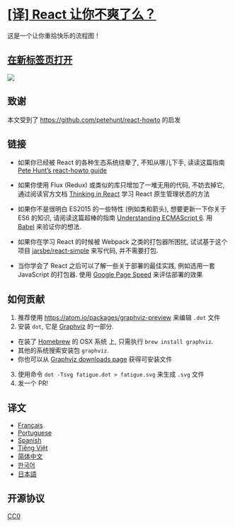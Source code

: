 # [[译] React 让你不爽了么？](https://github.com/gaearon/react-makes-you-sad)
这是一个让你重拾快乐的流程图！

## <a href='https://cdn.rawgit.com/wyvernnot/react-makes-you-sad/master/fatigue.svg' target='_blank'>在新标签页打开</a>

<img src='https://cdn.rawgit.com/wyvernnot/react-makes-you-sad/master/fatigue.svg'>

## 致谢

本文受到了 https://github.com/petehunt/react-howto 的启发

## 链接

* 如果你已经被 React 的各种生态系统绕晕了, 不知从哪儿下手, 读读这篇指南
<a href="https://github.com/petehunt/react-howto" target="_blank">Pete Hunt’s react-howto guide</a>

* 如果你使用 Flux (Redux) 或类似的库只增加了一堆无用的代码, 不妨去掉它, 通过阅读官方文档
<a href="https://facebook.github.io/react/docs/thinking-in-react.html" target="_blank">Thinking in React</a>
学习 React 原生管理状态的方法

* 如果你不是很明白 ES2015 的一些特性 (例如类和箭头), 想要更新一下你关于 ES6 的知识, 请阅读这篇超棒的指南
<a href="https://leanpub.com/understandinges6/read" target="_blank">Understanding ECMAScript 6</a>.
用 <a href="https://babeljs.io/repl/" target="_blank">Babel</a> 来验证你的想法.

* 如果你在学习 React 的时候被 Webpack 之类的打包器所困扰, 试试基于这个项目
<a href="https://github.com/jarsbe/react-simple" target="_blank">jarsbe/react-simple</a>
来写代码, 并不需要打包.

* 当你学会了 React 之后可以了解一些关于部署的最佳实践, 例如选用一套 JavaScript 的打包器.
使用 <a href="https://developers.google.com/speed/pagespeed/">Google Page Speed</a> 来评估部署的效果

## 如何贡献

1. 推荐使用 https://atom.io/packages/graphviz-preview 来编辑 `.dot` 文件
2. 安装 `dot`, 它是 [Graphviz](http://www.graphviz.org/) 的一部分.
  * 在装了 [Homebrew](http://www.brew.sh) 的 OSX 系统 上, 只需执行 `brew install graphviz`.
  * 其他的系统搜索安装包 `graphviz`.
  * 你也可以从 [Graphviz downloads page](http://www.graphviz.org/Download.php) 获得可安装文件
3. 使用命令 `dot -Tsvg fatigue.dot > fatigue.svg` 来生成 `.svg` 文件
4. 发一个 PR!

## 译文

- [Français](https://github.com/matteodelabre/react-vous-rend-triste)
- [Portuguese](https://github.com/brunogenaro/react-makes-you-sad)
- [Spanish](https://github.com/jvalen/react-makes-you-sad)
- [Tiếng Việt](https://github.com/petehouston/react-makes-you-sad)
- [简体中文](https://github.com/wyvernnot/react-makes-you-sad)
- [한국어](https://github.com/ehrudxo/react-makes-you-sad)
- [日本語](https://github.com/kuy/react-makes-you-sad)

## 开源协议

[CC0](https://wiki.creativecommons.org/wiki/CC0)
